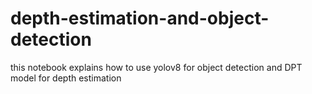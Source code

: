 # depth-estimation-and-object-detection
this notebook explains how to use yolov8 for object detection and DPT model for depth estimation
